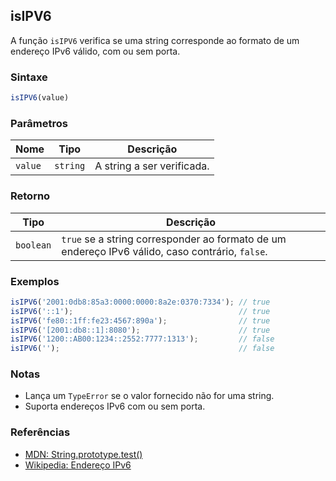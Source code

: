 ## isIPV6

A função `isIPV6` verifica se uma string corresponde ao formato de um endereço IPv6 válido, com ou sem porta.

### Sintaxe

```javascript
isIPV6(value)
```

### Parâmetros

| Nome    | Tipo      | Descrição                  |
|---------|-----------|----------------------------|
| `value` | `string`  | A string a ser verificada. |

### Retorno

| Tipo       | Descrição                                                                 |
|------------|---------------------------------------------------------------------------|
| `boolean`  | `true` se a string corresponder ao formato de um endereço IPv6 válido, caso contrário, `false`. |

### Exemplos

```javascript
isIPV6('2001:0db8:85a3:0000:0000:8a2e:0370:7334'); // true
isIPV6('::1');                                     // true
isIPV6('fe80::1ff:fe23:4567:890a');                // true
isIPV6('[2001:db8::1]:8080');                      // true
isIPV6('1200::AB00:1234::2552:7777:1313');         // false
isIPV6('');                                        // false
```

### Notas

- Lança um `TypeError` se o valor fornecido não for uma string.
- Suporta endereços IPv6 com ou sem porta.

### Referências

- [MDN: String.prototype.test()](https://developer.mozilla.org/pt-BR/docs/Web/JavaScript/Reference/Global_Objects/RegExp/test)
- [Wikipedia: Endereço IPv6](https://pt.wikipedia.org/wiki/Endere%C3%A7o_IPv6)